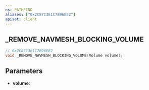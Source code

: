 ```yaml
---
ns: PATHFIND
aliases: ["0x2C87C3E1C7B96EE2"]
apiset: client
---
```

## _REMOVE_NAVMESH_BLOCKING_VOLUME

```c
// 0x2C87C3E1C7B96EE2
void _REMOVE_NAVMESH_BLOCKING_VOLUME(Volume volume);
```


## Parameters
* **volume**: